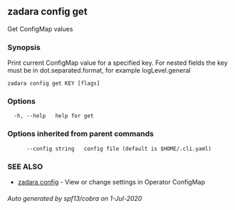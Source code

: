 ## zadara config get

Get ConfigMap values

### Synopsis

Print current ConfigMap value for a specified key. For nested fields the key must be in dot.separated.format, for example logLevel.general

```
zadara config get KEY [flags]
```

### Options

```
  -h, --help   help for get
```

### Options inherited from parent commands

```
      --config string   config file (default is $HOME/.cli.yaml)
```

### SEE ALSO

* [zadara config](zadara_config.md)	 - View or change settings in Operator ConfigMap

###### Auto generated by spf13/cobra on 1-Jul-2020
